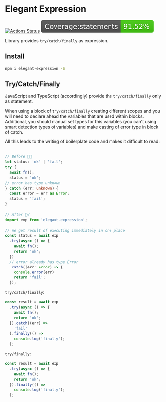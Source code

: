 # Elegant Expression

[![Actions Status](https://github.com/dm-kamaev/elegant-expression/workflows/Build/badge.svg)](https://github.com/dm-kamaev/elegant-expression/actions) ![Coverage](https://github.com/dm-kamaev/elegant-expression/blob/master/coverage/badge-statements.svg)

Library provides `try/catch/finally` as expression.



## Install
```sh
npm i elegant-expression -S
```

## Try/Catch/Finally
JavaScript and TypeScript (accordingly)  provide the `try/catch/finally` only as statement.

When using a block of `try/catch/finally` creating different scopes and you will need to declare ahead the variables that are used within blocks. Additional, you should manual set types for this variables (you can't  using smart detection types of variables) and make casting of error type in block of catch.

All this leads to the writing of boilerplate code and makes it difficult to read:
```ts

// Before 😮‍💨
let status: 'ok' | 'fail';
try {
  await fn();
  status = 'ok';
// error has type unknown
} catch (err: unknown) {
  const error = err as Error;
  status = 'fail';
}

// After 🙆‍♂️
import exp from 'elegant-expression';

// We get result of executing immediately in one place
const status = await exp
  .try(async () => {
    await fn();
    return 'ok';
  })
  // error already has type Error
  .catch((err: Error) => {
    console.error(err);
    return 'fail';
  });

```

`try/catch/finally`:
```ts
const result = await exp
  .try(async () => {
    await fn();
    return 'ok';
  }).catch((err) =>
    'fail'
  ).finally(() =>
    console.log('finally');
  );
```


`try/finally`:
```ts
const result = await exp
  .try(async () => {
    await fn();
    return 'ok';
  }).finally(() =>
    console.log('finally');
  );
```


